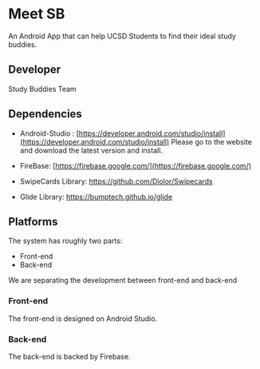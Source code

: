 # Meet SB
An Android App that can help UCSD Students to find their ideal study buddies.

## Developer

Study Buddies Team

## Dependencies

- Android-Studio : [https://developer.android.com/studio/install](https://developer.android.com/studio/install) Please go to the website and download the latest version and install.
- FireBase: [https://firebase.google.com/](https://firebase.google.com/)

- SwipeCards Library: https://github.com/Diolor/Swipecards

- Glide Library: https://bumptech.github.io/glide

## Platforms

The system has roughly two parts:

- Front-end
- Back-end

We are separating the development between front-end and back-end

### Front-end

The front-end is designed on Android Studio.

### Back-end

The back-end is backed by Firebase.
